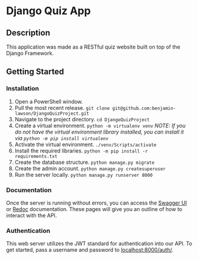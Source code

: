 # Django Quiz App

## Description
This application was made as a RESTful quiz website built on top of the Django Framework.

## Getting Started

### Installation
1. Open a PowerShell window.
2. Pull the most recent release. `git clone git@github.com:benjamin-lawson/DjangoQuizProject.git`
3. Navigate to the project directory. `cd DjangoQuizProject`
4. Create a virtual environment. `python -m virtualenv venv`
*NOTE: If you do not have the virtual environment library installed, you can install it via `python -m pip install virtualenv`*
5. Activate the virtual environment. `./venv/Scripts/activate`
6. Install the required libraries. `python -m pip install -r requirements.txt`
7. Create the database structure. `python manage.py migrate`
8. Create the admin account. `python manage.py createsuperuser`
9. Run the server locally. `python manage.py runserver 8000`

### Documentation
Once the server is running without errors, you can access the 
[Swagger UI](localhost:8000/schema/swagger-ui) or [Redoc](localhost:8000/schema/swagger-ui) documentation.
These pages will give you an outline of how to interact with the API.

### Authentication
This web server utilizes the JWT standard for authentication into our API. To get started, pass a username and password 
to [localhost:8000/auth/](localhost:8000/auth/).